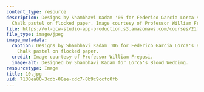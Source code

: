 ```yaml
---
content_type: resource
description: Designs by Shambhavi Kadam '06 for Federico Garcia Lorca's BLOOD WEDDING.
  Chalk pastel on flocked paper. Image courtesy of Professor William Fregosi.
file: https://ol-ocw-studio-app-production.s3.amazonaws.com/courses/21m-734-design-for-the-theater-scenery-spring-2005/7130ea803cdb08eecdc78b9c9ccfc0fb_10.jpg
file_type: image/jpeg
image_metadata:
  caption: Designs by Shambhavi Kadam '06 for Federico Garcia Lorca's BLOOD WEDDING.
    Chalk pastel on flocked paper.
  credit: Image courtesy of Professor William Fregosi.
  image-alt: Designed by Shambhavi Kadam for Lorca's Blood Wedding.
resourcetype: Image
title: 10.jpg
uid: 7130ea80-3cdb-08ee-cdc7-8b9c9ccfc0fb
---
```

